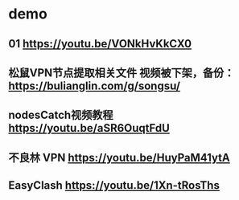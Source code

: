 # demo

## 01 <https://youtu.be/VONkHvKkCX0>
## 松鼠VPN节点提取相关文件 视频被下架，备份：<https://bulianglin.com/g/songsu/>
## nodesCatch视频教程 <https://youtu.be/aSR6OuqtFdU>
## 不良林 VPN <https://youtu.be/HuyPaM41ytA>
## EasyClash <https://youtu.be/1Xn-tRosThs>
